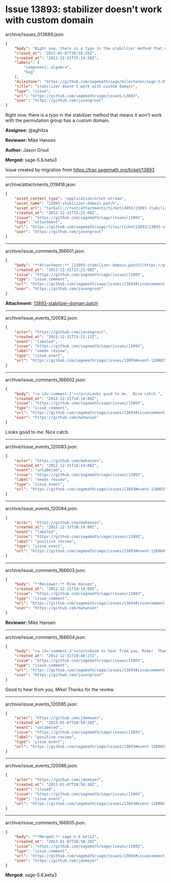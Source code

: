# Issue 13893: stabilizer doesn't work with custom domain

archive/issues_013689.json:
```json
{
    "body": "Right now, there is a typo in the stabilizer method that means it won't work with the permutation group has a custom domain.\n\n**Assignee:** @aghitza\n\n**Reviewer:** Mike Hansen\n\n**Author:** Jason Grout\n\n**Merged:** sage-5.6.beta3\n\nIssue created by migration from https://trac.sagemath.org/ticket/13893\n\n",
    "closed_at": "2013-01-07T20:58:20Z",
    "created_at": "2012-12-31T15:19:58Z",
    "labels": [
        "component: algebra",
        "bug"
    ],
    "milestone": "https://github.com/sagemath/sage/milestones/sage-5.6",
    "title": "stabilizer doesn't work with custom domain",
    "type": "issue",
    "url": "https://github.com/sagemath/sage/issues/13893",
    "user": "https://github.com/jasongrout"
}
```
Right now, there is a typo in the stabilizer method that means it won't work with the permutation group has a custom domain.

**Assignee:** @aghitza

**Reviewer:** Mike Hansen

**Author:** Jason Grout

**Merged:** sage-5.6.beta3

Issue created by migration from https://trac.sagemath.org/ticket/13893





---

archive/attachments_019418.json:
```json
{
    "asset_content_type": "application/octet-stream",
    "asset_name": "13893-stabilizer-domain.patch",
    "asset_url": "tarball://root/attachments/ticket13893/13893-stabilizer-domain.patch",
    "created_at": "2012-12-31T15:21:00Z",
    "issue": "https://github.com/sagemath/sage/issues/13893",
    "type": "attachment",
    "url": "https://github.com/sagemath/sage/files/ticket13893/13893-stabilizer-domain.patch",
    "user": "https://github.com/jasongrout"
}
```



---

archive/issue_comments_166601.json:
```json
{
    "body": "**Attachment:** [13893-stabilizer-domain.patch](https://github.com/sagemath/sage/files/ticket13893/13893-stabilizer-domain.patch)",
    "created_at": "2012-12-31T15:21:00Z",
    "issue": "https://github.com/sagemath/sage/issues/13893",
    "type": "issue_comment",
    "url": "https://github.com/sagemath/sage/issues/13893#issuecomment-166601",
    "user": "https://github.com/jasongrout"
}
```

**Attachment:** [13893-stabilizer-domain.patch](https://github.com/sagemath/sage/files/ticket13893/13893-stabilizer-domain.patch)



---

archive/issue_events_120082.json:
```json
{
    "actor": "https://github.com/jasongrout",
    "created_at": "2012-12-31T15:21:13Z",
    "event": "labeled",
    "issue": "https://github.com/sagemath/sage/issues/13893",
    "label": "needs review",
    "type": "issue_event",
    "url": "https://github.com/sagemath/sage/issues/13893#event-120082"
}
```



---

archive/issue_comments_166602.json:
```json
{
    "body": "<a id='comment:2'></a>\nLooks good to me.  Nice catch.",
    "created_at": "2012-12-31T18:14:00Z",
    "issue": "https://github.com/sagemath/sage/issues/13893",
    "type": "issue_comment",
    "url": "https://github.com/sagemath/sage/issues/13893#issuecomment-166602",
    "user": "https://github.com/mwhansen"
}
```

<a id='comment:2'></a>
Looks good to me.  Nice catch.



---

archive/issue_events_120083.json:
```json
{
    "actor": "https://github.com/mwhansen",
    "created_at": "2012-12-31T18:14:00Z",
    "event": "unlabeled",
    "issue": "https://github.com/sagemath/sage/issues/13893",
    "label": "needs review",
    "type": "issue_event",
    "url": "https://github.com/sagemath/sage/issues/13893#event-120083"
}
```



---

archive/issue_events_120084.json:
```json
{
    "actor": "https://github.com/mwhansen",
    "created_at": "2012-12-31T18:14:00Z",
    "event": "labeled",
    "issue": "https://github.com/sagemath/sage/issues/13893",
    "label": "positive review",
    "type": "issue_event",
    "url": "https://github.com/sagemath/sage/issues/13893#event-120084"
}
```



---

archive/issue_comments_166603.json:
```json
{
    "body": "**Reviewer:** Mike Hansen",
    "created_at": "2012-12-31T18:14:00Z",
    "issue": "https://github.com/sagemath/sage/issues/13893",
    "type": "issue_comment",
    "url": "https://github.com/sagemath/sage/issues/13893#issuecomment-166603",
    "user": "https://github.com/mwhansen"
}
```

**Reviewer:** Mike Hansen



---

archive/issue_comments_166604.json:
```json
{
    "body": "<a id='comment:3'></a>\nGood to hear from you, Mike!  Thanks for the review.",
    "created_at": "2012-12-31T19:46:27Z",
    "issue": "https://github.com/sagemath/sage/issues/13893",
    "type": "issue_comment",
    "url": "https://github.com/sagemath/sage/issues/13893#issuecomment-166604",
    "user": "https://github.com/jasongrout"
}
```

<a id='comment:3'></a>
Good to hear from you, Mike!  Thanks for the review.



---

archive/issue_events_120085.json:
```json
{
    "actor": "https://github.com/jdemeyer",
    "created_at": "2013-01-07T20:58:20Z",
    "event": "unlabeled",
    "issue": "https://github.com/sagemath/sage/issues/13893",
    "label": "positive review",
    "type": "issue_event",
    "url": "https://github.com/sagemath/sage/issues/13893#event-120085"
}
```



---

archive/issue_events_120086.json:
```json
{
    "actor": "https://github.com/jdemeyer",
    "created_at": "2013-01-07T20:58:20Z",
    "event": "closed",
    "issue": "https://github.com/sagemath/sage/issues/13893",
    "type": "issue_event",
    "url": "https://github.com/sagemath/sage/issues/13893#event-120086"
}
```



---

archive/issue_comments_166605.json:
```json
{
    "body": "**Merged:** sage-5.6.beta3",
    "created_at": "2013-01-07T20:58:20Z",
    "issue": "https://github.com/sagemath/sage/issues/13893",
    "type": "issue_comment",
    "url": "https://github.com/sagemath/sage/issues/13893#issuecomment-166605",
    "user": "https://github.com/jdemeyer"
}
```

**Merged:** sage-5.6.beta3
